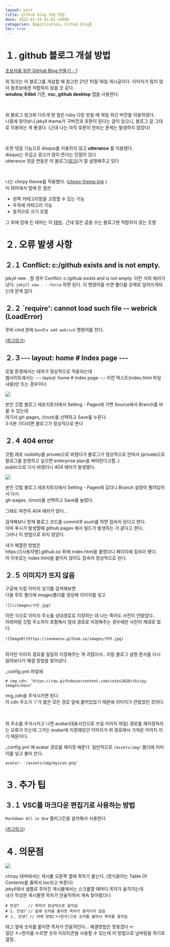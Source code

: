 ```yaml
---
layout: post
title: github blog 개설 방법
date: 2022-07-28 03:02 +0900
categories: [Application, Github blog]
toc: true
---
```

# １. github 블로그 개설 방법

[초보자를 위한 GitHub Blog 만들기 - 1
](https://wlqmffl0102.github.io/posts/Making-Git-blogs-for-beginners-1/)

위 링크는 이 블로그를 개설할 때 참고한 21년 10월 16일 게시글이다. 이미지가 많지 않아 왕초보에겐 적합하지 않을 것 같다..  
**window, 64bit** 기준, **vsc, github desktop** 앱을 사용한다.

<br/>   

위 블로그 링크와 다르게 한 점은 ruby 다운 받을 때 제일 최신 버전을 이용하였다.  
나중에 찾아보니 jekyll theme가 구버전과 호환이 된다는 글이 있으니, 블로그 글 그대로 이용하는 게 좋겠다. (근데 나는 아직 호환이 안되는 문제는 발생하지 않았다)

<br/>  

또한 댓글 기능으로 disqus를 이용하지 않고 **utterance** 를 이용했다.  
disqus는 무겁고 광고가 많이 뜬다는 단점이 있다  
utterance 댓글 연동은 이 블로그([링크](https://www.irgroup.org/posts/utternace-comments-system/))가 잘 설명해주고 있다  

<br/>  

나는 chirpy theme를 적용했다. 
([chirpy theme link](https://jekyll-themes.com/chirpy/)  )  
이 테마에서 맘에 든 점은
- 왼쪽 카테고리창을 고정할 수 있는 기능
- 우측에 카테고리 기능
- 동적으로 크기 조절

그 외에 맘에 든 테마는 이 [테마](https://jekyll-themes.com/prologue/).. 근데 많은 글을 쓰는 블로그엔 적합하지 않는 듯함

# ２. 오류 발생 사항
## ２.１  Conflict: c:/github exists and is not empty.
jekyll new . 할 경우 
Conflict: c:/github exists and is not empty. 이런 식의 에러가  났다. 
`jekyll new . --force` 하면 된다. 이 명령어를 쓰면 폴더를 강제로 덮어쓰게되는데 문제 없다

## ２.２ `require': cannot load such file -- webrick (LoadError)
루비 cmd 창에 `bundle add webrick` 명령어를 친다. 

([참고링크](https://junho85.pe.kr/1850))

## ２.３--- layout: home # Index page ---

로컬 환경에서는 테마가 정상적으로 적용되는데  
웹사이트에서는 --- layout: home # Index page --- 이런 텍스트(index.html 파일 내용)만 뜨는 경우이다.  

![](https://sonmansu.github.io/images/2022-07-28-github-blog-개설/img-220803-012701-955.png)


본인 깃헙 블로그 레포지토리에서 Setting - Pages에 가면 Source에서 Branch를 바꿀 수 있는데     
여기서 gh-pages, /(root)를 선택하고 Save를 누른다.  
3-5분 기다리면 블로그가 정상적으로 뜬다

## ２.４ 404 error
깃헙 레포 visibility를 private으로 바꿨다가 블로그가 정상적으로 안떠서 (private으로 블로그를 운영하고 싶으면 enterprise plan을 써야한다고함..)   
public으로 다시 바꿨더니 404 에러가 발생했다.

![](https://sonmansu.github.io/images/2022-07-28-github-blog-개설/img-220803-012712-955.png)

본인 깃헙 블로그 레포지토리에서 Setting - Pages에 갔더니 Branch 설정이 풀려있어서 다시  
gh-pages, /(root)를 선택하고 Save를 눌렀다.  

그래도 여전히 404 에러가 떴다...


검색해보니 현재 블로그 코드를 commit후 push를 하면 접속이 된다고 한다.  
아마 푸시가 발생할때 github pages 에서 빌드가 발생하는 거 같다고 한다..  
그러나 이 방법으로 되지 않았다.

내가 해결한 방법은  
https://[사용자명].github.io/ 뒤에 index.html을 붙였더니 페이지에 접속이 됐다.  
이 이후로는 index.html을 붙이지 않아도 접속이 정상적으로 된다. 


## ２.５ 이미지가 뜨지 않음 
구글에 지킬 이미지 넣기를 검색해보면  
다들 루트 폴더에 images폴더를 생성해 이미지를 넣고  
```
![](/images/사진.jpg) 
```
이런 식으로 이미지 주소를 상대경로로 지정하는 데 나는 죽어도 사진이 안떴었다..  
아래처럼 깃헙 주소까지 포함해서 절대 경로로 지정해주는 경우에만 사진이 제대로 떴다.
```
![Image8](https://sonmansu.github.io/images/의자.jpg)  
```

<br/>
하지만 이미지 경로를 일일히 지정해주는 게 귀찮아서..  
지킬 블로그 설명 문서를 다시 읽어보다가 해결 방법을 찾아냈다.  

_config.yml 파일에
```
# img_cdn: 'https://raw.githubusercontent.com/cotes2020/chirpy-images/main'
```
img_cdn을 주석시키면 된다.  
이 cdn 주소가 '/'가 붙은 모든 경로 앞에 붙어있었기 때문에 이미지가 안떴었던 것이다.  

<br/>
<br/>
위 주소를 주석시키고 나면  
avatar(대표사진으로 쓰일 이미지 파일) 경로를 재지정하라는 오류가 뜨는데 
그거는 avatar에 지정돼있던 이미지가 위 경로에서 가져온 이미지 이기 때문이다.  

_config.yml 에
avatar 경로를 재지정 해준다. 일반적으로 `/assets/img/` 폴더에 이미지를 넣고 불러 쓴다.

```
avatar: '/assets/img/myicon.png'
```


# ３. 추가 팁
## ３.１ VSC를 마크다운 편집기로 사용하는 방법
`Markdown All in One` 플러그인을 설치해서 사용한다.

([참고링크](https://sianux1209.github.io/etc/markdown_editor_vscode/))




# ４. 의문점
![](image-20220801141040794.png)

chirpy 테마에서는 게시물 오른쪽 옆에 목차가 붙는다. (정식용어는 Table Of Contents를 줄여서 toc라고 부른다)   
jekyll에서 샘플로 주어진 게시물에서는 스크롤할 때마다 목차가 움직이는데   
내가 작성한 게시물엔 목차가 안움직여서 계속 찾아봤더니

```
# 안녕?    // 목차가 정상적으로 움직임
# 1. 안녕? // 앞에 숫자를 붙이면 목차가 움직이지 않음
# １. 안녕? // 야매 방법(ㅈ+한자)으로 숫자를 붙여서 목차를 움직임
```

태그 옆에 숫자를 붙이면 목차가 안움직인다... 해결방법은 못찾겠다 ㅠ  
일단 ㅈ+한자를 누르면 숫자 이모티콘을 사용할 수 있는데 이 방법으로 넘버링을 하기로 결정.. 